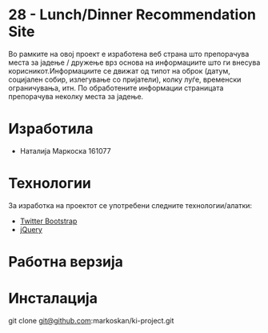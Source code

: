 # 28 - Lunch/Dinner Recommendation Site
Во рамките на овој проект е изработена веб страна што препорачува места за јадење / дружење врз основа на информациите што ги внесува корисникот.Информациите се движат од типот на оброк (датум, социјален собир, излегување со пријатели), колку луѓе, временски ограничувања, итн. По обработените информации страницата препорачува неколку места за јадење. 

# Изработилa
 - Наталија Маркоска 161077
 
# Технологии
За изработка на проектот се употребени следните технологии/алатки:
* [Twitter Bootstrap](<http://twitter.github.com/bootstrap/>) 
* [jQuery](<http://jquery.com>)

# Работна верзија


# Инсталација
git clone git@github.com:markoskan/ki-project.git
